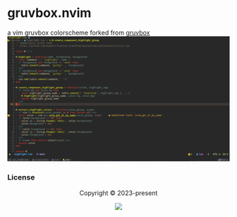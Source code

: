 # gruvbox.nvim
a vim gruvbox colorscheme forked from [gruvbox](https://github.com/ellisonleao/gruvbox.nvim)
![demo](demo.png)

### License
<p align="center">
  Copyright &copy; 2023-present
</p>
<p align="center">
  <a href="https://github.com/glepnir/nvim/blob/master/LICENSE"
    ><img
      src="https://img.shields.io/static/v1.svg?style=for-the-badge&label=License&message=MIT&logoColor=d9e0ee&colorA=282a36&colorB=c678dd"
  /></a>
</p>
